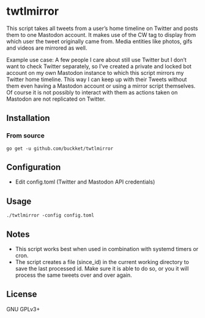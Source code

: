 # twtlmirror

This script takes all tweets from a user’s home timeline on Twitter and posts them to one Mastodon account.
It makes use of the CW tag to display from which user the tweet originally came from.
Media entities like photos, gifs and videos are mirrored as well.

Example use case:
A few people I care about still use Twitter but I don’t want to check Twitter separately, so I’ve created a private
and locked bot account on my own Mastodon instance to which this script mirrors my Twitter home timeline. This way I
can keep up with their Tweets without them even having a Mastodon account or using a mirror script themselves.
Of course it is not possibly to interact with them as actions taken on Mastodon are not replicated on Twitter.

## Installation

### From source

```console
go get -u github.com/buckket/twtlmirror
```

## Configuration

- Edit config.toml (Twitter and Mastodon API credentials)


## Usage

```console
./twtlmirror -config config.toml
```

## Notes

- This script works best when used in combination with systemd timers or cron.
- The script creates a file (since_id) in the current working directory to save the last processed id.
  Make sure it is able to do so, or you it will process the same tweets over and over again.

## License

GNU GPLv3+
